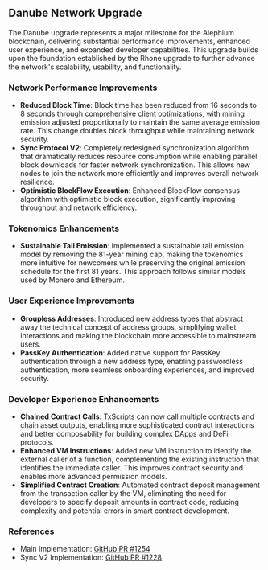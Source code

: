 ## Danube Network Upgrade

The Danube upgrade represents a major milestone for the Alephium blockchain, delivering substantial performance improvements, enhanced user experience, and expanded developer capabilities. This upgrade builds upon the foundation established by the Rhone upgrade to further advance the network's scalability, usability, and functionality.

### Network Performance Improvements

- **Reduced Block Time**: Block time has been reduced from 16 seconds to 8 seconds through comprehensive client optimizations, with mining emission adjusted proportionally to maintain the same average emission rate. This change doubles block throughput while maintaining network security.
- **Sync Protocol V2**: Completely redesigned synchronization algorithm that dramatically reduces resource consumption while enabling parallel block downloads for faster network synchronization. This allows new nodes to join the network more efficiently and improves overall network resilience.
- **Optimistic BlockFlow Execution**: Enhanced BlockFlow consensus algorithm with optimistic block execution, significantly improving throughput and network efficiency.

### Tokenomics Enhancements

- **Sustainable Tail Emission**: Implemented a sustainable tail emission model by removing the 81-year mining cap, making the tokenomics more intuitive for newcomers while preserving the original emission schedule for the first 81 years. This approach follows similar models used by Monero and Ethereum.

### User Experience Improvements

- **Groupless Addresses**: Introduced new address types that abstract away the technical concept of address groups, simplifying wallet interactions and making the blockchain more accessible to mainstream users.
- **PassKey Authentication**: Added native support for PassKey authentication through a new address type, enabling passwordless authentication, more seamless onboarding experiences, and improved security.

### Developer Experience Enhancements

- **Chained Contract Calls**: TxScripts can now call multiple contracts and chain asset outputs, enabling more sophisticated contract interactions and better composability for building complex DApps and DeFi protocols.
- **Enhanced VM Instructions**: Added new VM instruction to identify the external caller of a function, complementing the existing instruction that identifies the immediate caller. This improves contract security and enables more advanced permission models.
- **Simplified Contract Creation**: Automated contract deposit management from the transaction caller by the VM, eliminating the need for developers to specify deposit amounts in contract code, reducing complexity and potential errors in smart contract development.

### References

- Main Implementation: [GitHub PR #1254](https://github.com/alephium/alephium/pull/1254)
- Sync V2 Implementation: [GitHub PR #1228](https://github.com/alephium/alephium/pull/1228)
